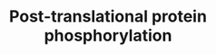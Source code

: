 ---
authors:
- ReactomeTeam
description: Secretory pathway kinases phosphorylate a diverse array of substrates
  involved in many physiological processes.  View original pathway at [http://www.reactome.org/PathwayBrowser/#DIAGRAM=8957275
  Reactome].
last-edited: 2021-01-25
organisms:
- Homo sapiens
redirect_from:
- /index.php/Pathway:WP4110
- /instance/WP4110
revision: null
schema-jsonld:
- '@context': https://schema.org/
  '@id': https://wikipathways.github.io/pathways/WP4110.html
  '@type': Dataset
  creator:
    '@type': Organization
    name: WikiPathways
  description: Secretory pathway kinases phosphorylate a diverse array of substrates
    involved in many physiological processes.  View original pathway at [http://www.reactome.org/PathwayBrowser/#DIAGRAM=8957275
    Reactome].
  keywords:
  - 'ADAM10 '
  - ADP
  - 'AFP '
  - 'AHSG '
  - 'ALB '
  - 'AMBN '
  - 'AMELX '
  - 'AMTN '
  - 'ANO8 '
  - 'APLP2 '
  - 'APOA1 '
  - 'APOA2 '
  - 'APOA5 '
  - 'APOB(28-4563) '
  - 'APOE '
  - 'APOL1 '
  - 'APP '
  - ATP
  - 'BMP15 '
  - 'BMP4 '
  - 'BPIFB2 '
  - 'C3 '
  - 'C4A '
  - 'CALU '
  - 'CDH2 '
  - 'CHGB '
  - 'CHRDL1 '
  - 'CKAP4 '
  - 'CP '
  - 'CSF1 '
  - 'CST3 '
  - 'CYR61 '
  - 'DMP1 '
  - 'DNAJC3 '
  - 'ENAM '
  - 'EVA1A '
  - 'FAM20A '
  - 'FAM20C '
  - FAM20C:FAM20A
  - FAM20C:FAM20C
  - FAM20C:Phosphorylated FAM20C substrates
  - 'FBN1 '
  - 'FGA '
  - 'FGF23 '
  - 'FGG '
  - 'FN1 '
  - 'FSTL1 '
  - 'FSTL3 '
  - 'FUCA2 '
  - 'Factor V precursor '
  - 'GAS6 '
  - 'GOLM1 '
  - 'GPC3 '
  - 'HRC '
  - 'HSP90B1 '
  - 'IGFBP1 '
  - 'IGFBP3 '
  - 'IGFBP4 '
  - 'IGFBP5 '
  - 'IGFBP7 '
  - 'IL6 '
  - 'ITIH2 '
  - 'KNG1 '
  - 'KTN1 '
  - 'LAMB1 '
  - 'LAMB2 '
  - 'LAMC1 '
  - 'LGALS1 '
  - 'LTBP1 '
  - 'MATN3 '
  - 'MBTPS1 '
  - 'MELTF '
  - 'MEN1 '
  - 'MEPE '
  - 'MFGE8 '
  - 'MGAT4A '
  - 'MIA3 '
  - 'MSLN '
  - 'MXRA8 '
  - 'NOTUM '
  - 'NUCB1 '
  - 'P4HB '
  - 'PCSK9 '
  - 'PDIA6 '
  - 'PENK '
  - 'PNPLA2 '
  - 'PRKCSH '
  - 'PROC '
  - 'PRSS23 '
  - 'QSOX1 '
  - 'RCN1 '
  - 'SCG2 '
  - 'SCG3 '
  - 'SDC2 '
  - 'SERPINA1 '
  - 'SERPINA10 '
  - 'SERPINC1 '
  - 'SERPIND1 '
  - 'SHISA5 '
  - 'SPARCL1 '
  - 'SPP1 '
  - 'SPP2 '
  - 'STC2 '
  - 'TF '
  - 'TGOLN2 '
  - 'TIMP1 '
  - 'TMEM132A '
  - 'TNC '
  - 'VCAN '
  - 'VGF '
  - 'VWA1 '
  - 'WFS1 '
  - 'p-ADAM10 '
  - 'p-AFP '
  - 'p-AHSG '
  - 'p-ALB '
  - 'p-AMBN '
  - 'p-AMELX '
  - 'p-AMTN '
  - 'p-ANO8 '
  - 'p-APLP2 '
  - 'p-APOA1 '
  - 'p-APOA2 '
  - 'p-APOA5 '
  - 'p-APOB(28-4563) '
  - 'p-APOE '
  - 'p-APOL1 '
  - 'p-APP '
  - 'p-BMP15 '
  - 'p-BMP4 '
  - 'p-BPIFB2 '
  - 'p-C3 '
  - 'p-C4A '
  - 'p-CALU '
  - 'p-CDH2 '
  - 'p-CHGB '
  - 'p-CHRDL1 '
  - 'p-CKAP4 '
  - 'p-CP '
  - 'p-CSF1 '
  - 'p-CST3 '
  - 'p-CYR61 '
  - 'p-DMP1 '
  - 'p-DNAJC3 '
  - 'p-ENAM '
  - 'p-EVA1A '
  - 'p-FBN1 '
  - 'p-FGA '
  - 'p-FGF23 '
  - 'p-FGG '
  - 'p-FN1 '
  - 'p-FSTL1 '
  - 'p-FSTL3 '
  - 'p-FUCA2 '
  - 'p-Factor V precursor '
  - 'p-GAS6 '
  - 'p-GOLM1 '
  - 'p-GPC3 '
  - 'p-HRC '
  - 'p-HSP90B1 '
  - 'p-IGFBP1 '
  - 'p-IGFBP3 '
  - 'p-IGFBP4 '
  - 'p-IGFBP5 '
  - 'p-IGFBP7 '
  - 'p-IL6 '
  - 'p-ITIH2 '
  - 'p-KNG1 '
  - 'p-KTN1 '
  - 'p-LAMB1 '
  - 'p-LAMB2 '
  - 'p-LAMC1 '
  - 'p-LGALS1 '
  - 'p-LTBP1 '
  - 'p-MATN3 '
  - 'p-MBTPS1 '
  - 'p-MELTF '
  - 'p-MEN1 '
  - 'p-MEPE '
  - 'p-MFGE8 '
  - 'p-MGAT4A '
  - 'p-MIA3 '
  - 'p-MSLN '
  - 'p-MXRA8 '
  - 'p-NOTUM '
  - 'p-NUCB1 '
  - 'p-P4HB '
  - 'p-PCSK9 '
  - 'p-PDIA6 '
  - 'p-PENK '
  - 'p-PNPLA2 '
  - 'p-PRKCSH '
  - 'p-PROC '
  - 'p-PRSS23 '
  - 'p-QSOX1 '
  - 'p-RCN1 '
  - 'p-SCG2 '
  - 'p-SCG3 '
  - 'p-SDC2 '
  - 'p-SERPINA1 '
  - 'p-SERPINA10 '
  - 'p-SERPINC1 '
  - 'p-SERPIND1 '
  - 'p-SHISA5 '
  - 'p-SPARCL1 '
  - 'p-SPP1 '
  - 'p-SPP2 '
  - 'p-STC2 '
  - 'p-TF '
  - 'p-TGOLN2 '
  - 'p-TIMP1 '
  - 'p-TMEM132A '
  - 'p-TNC '
  - 'p-VCAN '
  - 'p-VGF '
  - 'p-VWA1 '
  - 'p-WFS1 '
  - substrates
  license: CC0
  name: Post-translational protein phosphorylation
seo: CreativeWork
title: Post-translational protein phosphorylation
wpid: WP4110
---